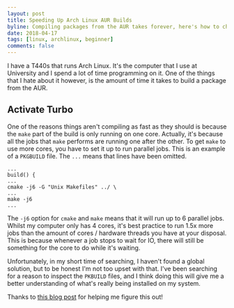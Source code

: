 ```yaml
---
layout: post
title: Speeding Up Arch Linux AUR Builds
byline: Compiling packages from the AUR takes forever, here's how to change that.
date: 2018-04-17 
tags: [linux, archlinux, beginner]
comments: false
---
```

I have a T440s that runs Arch Linux. It's the computer that I use at University and I spend a lot of time programming on it. One of the things that I hate about it however, is the amount of time it takes to build a package from the AUR.

## Activate Turbo
One of the reasons things aren't compiling as fast as they should is because the `make` part of the build is only running on one core. Actually, it's because all the jobs that `make` performs are running one after the other. To get `make` to use more cores, you have to set it up to run parallel jobs. This is an example of a `PKGBUILD` file. The `...` means that lines have been omitted. 
```
...
build() {
...
cmake -j6 -G "Unix Makefiles" ../ \
...
make -j6
...
```
The `-j6` option for `cmake` and `make` means that it will run up to 6 parallel jobs. Whilst my computer only has 4 cores, it's best practice to run 1.5x more jobs than the amount of cores / hardware threads you have at your disposal. This is because whenever a job stops to wait for IO, there will still be something for the core to do while it's waiting.

Unfortunately, in my short time of searching, I haven't found a global solution, but to be honest I'm not too upset with that. I've been searching for a reason to inspect the `PKBUILD` files, and I think doing this will give me a better understanding of what's really being installed on my system.

Thanks to [this blog post](https://blog.kitware.com/cmake-building-with-all-your-cores/) for helping me figure this out!
